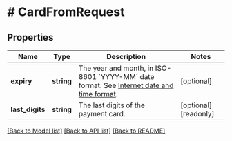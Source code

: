 # # CardFromRequest

## Properties

Name | Type | Description | Notes
------------ | ------------- | ------------- | -------------
**expiry** | **string** | The year and month, in ISO-8601 &#x60;YYYY-MM&#x60; date format. See [Internet date and time format](https://tools.ietf.org/html/rfc3339#section-5.6). | [optional]
**last_digits** | **string** | The last digits of the payment card. | [optional] [readonly]

[[Back to Model list]](../../README.md#models) [[Back to API list]](../../README.md#endpoints) [[Back to README]](../../README.md)

